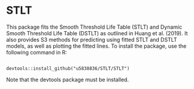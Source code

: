 # STLT
This package fits the Smooth Threshold Life Table (STLT) and Dynamic Smooth Threshold Life Table (DSTLT) as outlined in Huang et al. (2019). It also provides S3 methods for predicting using fitted STLT and DSTLT models, as well as plotting the fitted lines. To install the package, use the following command in R:

                                 devtools::install_github("u5838836/STLT/STLT")

Note that the devtools package must be installed.
